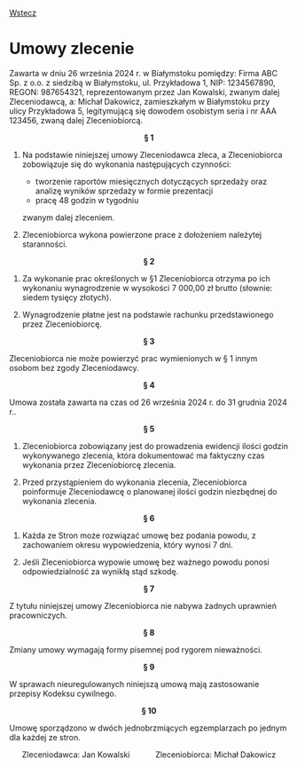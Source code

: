 [Wstecz](../podstawy-przedsiebiorczosci.md)

# Umowy zlecenie

Zawarta w dniu 26 września 2024 r. w Białymstoku pomiędzy: Firma ABC Sp. z o.o. z siedzibą w Białymstoku, ul. Przykładowa 1, NIP: 1234567890, REGON: 987654321, reprezentowanym przez Jan Kowalski, zwanym dalej Zleceniodawcą, a: Michał Dakowicz, zamieszkałym w Białymstoku przy ulicy Przykładowa 5, legitymującą się dowodem osobistym seria i nr AAA 123456, zwaną dalej Zleceniobiorcą.

**<div style="justify-content: center; display: flex;">§ 1</div>**

1. Na podstawie niniejszej umowy Zleceniodawca zleca, a Zleceniobiorca zobowiązuje się do wykonania następujących czynności:

    - tworzenie raportów miesięcznych dotyczących sprzedaży oraz analizę wyników sprzedaży w formie prezentacji
    - pracę 48 godzin w tygodniu

    zwanym dalej zleceniem.

2. Zleceniobiorca wykona powierzone prace z dołożeniem należytej staranności.

**<div style="justify-content: center; display: flex;">§ 2</div>**

1. Za wykonanie prac określonych w §1 Zleceniobiorca otrzyma po ich wykonaniu wynagrodzenie w wysokości 7 000,00 zł brutto (słownie: siedem tysięcy złotych).

2. Wynagrodzenie płatne jest na podstawie rachunku przedstawionego przez Zleceniobiorcę.

**<div style="justify-content: center; display: flex;">§ 3</div>**

Zleceniobiorca nie może powierzyć prac wymienionych w § 1 innym osobom bez zgody Zleceniodawcy.

**<div style="justify-content: center; display: flex;">§ 4</div>**

Umowa została zawarta na czas od 26 września 2024 r. do 31 grudnia 2024 r..

**<div style="justify-content: center; display: flex;">§ 5</div>**

1. Zleceniobiorca zobowiązany jest do prowadzenia ewidencji ilości godzin wykonywanego zlecenia, która dokumentować ma faktyczny czas wykonania przez Zleceniobiorcę zlecenia.

2. Przed przystąpieniem do wykonania zlecenia, Zleceniobiorca poinformuje Zleceniodawcę o planowanej ilości godzin niezbędnej do wykonania zlecenia.

**<div style="justify-content: center; display: flex;">§ 6</div>**

1. Każda ze Stron może rozwiązać umowę bez podania powodu, z zachowaniem okresu wypowiedzenia, który wynosi 7 dni.

2. Jeśli Zleceniobiorca wypowie umowę bez ważnego powodu ponosi odpowiedzialność za wynikłą stąd szkodę.

**<div style="justify-content: center; display: flex;">§ 7</div>**

Z tytułu niniejszej umowy Zleceniobiorca nie nabywa żadnych uprawnień pracowniczych.

**<div style="justify-content: center; display: flex;">§ 8</div>**

Zmiany umowy wymagają formy pisemnej pod rygorem nieważności.

**<div style="justify-content: center; display: flex;">§ 9</div>**

W sprawach nieuregulowanych niniejszą umową mają zastosowanie przepisy Kodeksu cywilnego.

**<div style="justify-content: center; display: flex;">§ 10</div>**

Umowę sporządzono w dwóch jednobrzmiących egzemplarzach po jednym dla każdej ze stron.

<div style="display: flex; justify-content: space-around;">
<div>
Zleceniodawca: Jan Kowalski
</div>

<div>
Zleceniobiorca: Michał Dakowicz
</div>
</div>
